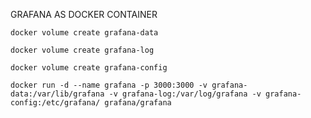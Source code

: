 GRAFANA AS DOCKER CONTAINER
```
docker volume create grafana-data
```
```
docker volume create grafana-log
```
```
docker volume create grafana-config
```
```
docker run -d --name grafana -p 3000:3000 -v grafana-data:/var/lib/grafana -v grafana-log:/var/log/grafana -v grafana-config:/etc/grafana/ grafana/grafana
```
